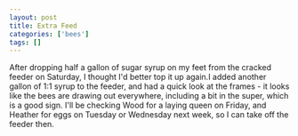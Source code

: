 ```yaml
---
layout: post
title: Extra Feed
categories: ['bees']
tags: []
---
```


After dropping half a gallon of sugar syrup on my feet from the cracked feeder on Saturday, I thought I'd better top it up again.I added another gallon of 1:1 syrup to the feeder, and had a quick look at the frames - it looks like the bees are drawing out everywhere, including a bit in the super, which is a good sign. I'll be checking Wood for a laying queen on Friday, and Heather for eggs on Tuesday or Wednesday next week, so I can take off the feeder then. 
